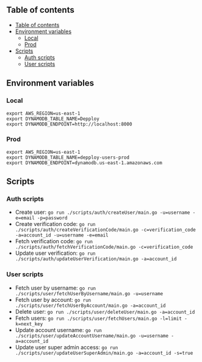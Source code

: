 ## Table of contents

- [Table of contents](#table-of-contents)
- [Environment variables](#environment-variables)
  - [Local](#local)
  - [Prod](#prod)
- [Scripts](#scripts)
  - [Auth scripts](#auth-scripts)
  - [User scripts](#user-scripts)

## Environment variables

### Local

```
export AWS_REGION=us-east-1
export DYNAMODB_TABLE_NAME=Depploy
export DYNAMODB_ENDPOINT=http://localhost:8000
```

### Prod

```
export AWS_REGION=us-east-1
export DYNAMODB_TABLE_NAME=depploy-users-prod
export DYNAMODB_ENDPOINT=dynamodb.us-east-1.amazonaws.com
```

## Scripts

### Auth scripts

- Create user: `go run ./scripts/auth/createUser/main.go -u=username -e=email -p=password`
- Create verification code: `go run ./scripts/auth/createVerificationCode/main.go -c=verification_code -a=account_id -u=username -e=email`
- Fetch verification code: `go run ./scripts/auth/fetchVerificationCode/main.go -c=verification_code`
- Update user verification: `go run ./scripts/auth/updateUserVerification/main.go -a=account_id`

### User scripts

- Fetch user by username: `go run ./scripts/user/fetchUserByUsername/main.go -u=username`
- Fetch user by account: `go run ./scripts/user/fetchUserByAccount/main.go -a=account_id`
- Delete user: `go run ./scripts/user/deleteUser/main.go -a=account_id`
- Fetch users: `go run ./scripts/user/fetchUsers/main.go -l=limit -k=next_key`
- Update account username: `go run ./scripts/user/updateAccountUsername/main.go -u=username -a=account_id`
- Update user super admin access: `go run ./scripts/user/updateUserSuperAdmin/main.go -a=account_id -s=true`
